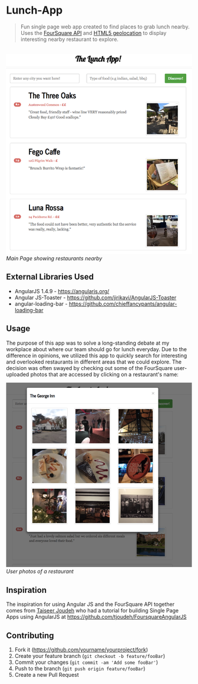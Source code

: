 # Lunch-App
> Fun single page web app created to find places to grab lunch nearby. Uses the <a href="https://developer.foursquare.com/docs/">FourSquare API</a> and <a href="https://www.w3schools.com/html/html5_geolocation.asp">HTML5 geolocation</a> to display interesting nearby restaurant to explore.
<br>

<img src="Images/main-page.png" alt="site screenshot">
<em>Main Page showing restaurants nearby</em>
<br>

## External Libraries Used
* AngularJS 1.4.9 - https://angularjs.org/ 
* Angular JS-Toaster - https://github.com/jirikavi/AngularJS-Toaster
* angular-loading-bar - https://github.com/chieffancypants/angular-loading-bar


## Usage
The purpose of this app was to solve a long-standing debate at my workplace about where our team should go for lunch everyday. Due to the difference in opinions, we utilized this app to quickly search for interesting and overlooked restaurants in different areas that we could explore. The decision was often swayed by checking out some of the FourSquare user-uploaded photos that are accessed by clicking on a restaurant's name:

<img src="Images/photos.png" alt="photos screenshot">
<em>User photos of a restaurant</em>
<br>


## Inspiration
The inspiration for using Angular JS and the FourSquare API together comes from <a href="https://github.com/tjoudeh">Taiseer Joudeh</a> who had a tutorial for building Single Page Apps using AngularJS at https://github.com/tjoudeh/FoursquareAngularJS

## Contributing

1. Fork it (<https://github.com/yourname/yourproject/fork>)
2. Create your feature branch (`git checkout -b feature/fooBar`)
3. Commit your changes (`git commit -am 'Add some fooBar'`)
4. Push to the branch (`git push origin feature/fooBar`)
5. Create a new Pull Request
